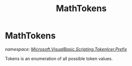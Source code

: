 ﻿---
title: MathTokens
---

# MathTokens
_namespace: [Microsoft.VisualBasic.Scripting.TokenIcer.Prefix](N-Microsoft.VisualBasic.Scripting.TokenIcer.Prefix.html)_

Tokens is an enumeration of all possible token values.




